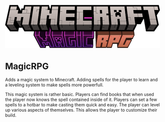 <img src="/assets/logo/MagicRPGBanner.png"/>
<h1>MagicRPG</h1>
<p>Adds a magic system to Minecraft. Adding spells for the player to learn and a leveling system to make spells more powerfull.</p>
<p>This magic system is rather basic. Players can find books that when used the player now knows the spell contained inside of it. Players can set a few spells to a hotbar to make casting them quick and easy. The player can level up various aspects of themselves. This allows the player to customize their build.</p>


